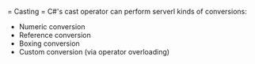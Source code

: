= Casting =
C#'s cast operator can perform serverl kinds of conversions:
* Numeric conversion
* Reference conversion
* Boxing conversion
* Custom conversion (via operator overloading)


